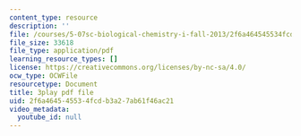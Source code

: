 ```yaml
---
content_type: resource
description: ''
file: /courses/5-07sc-biological-chemistry-i-fall-2013/2f6a464545534fcdb3a27ab61f46ac21_61ZVXmh6ae0.pdf
file_size: 33618
file_type: application/pdf
learning_resource_types: []
license: https://creativecommons.org/licenses/by-nc-sa/4.0/
ocw_type: OCWFile
resourcetype: Document
title: 3play pdf file
uid: 2f6a4645-4553-4fcd-b3a2-7ab61f46ac21
video_metadata:
  youtube_id: null
---
```

